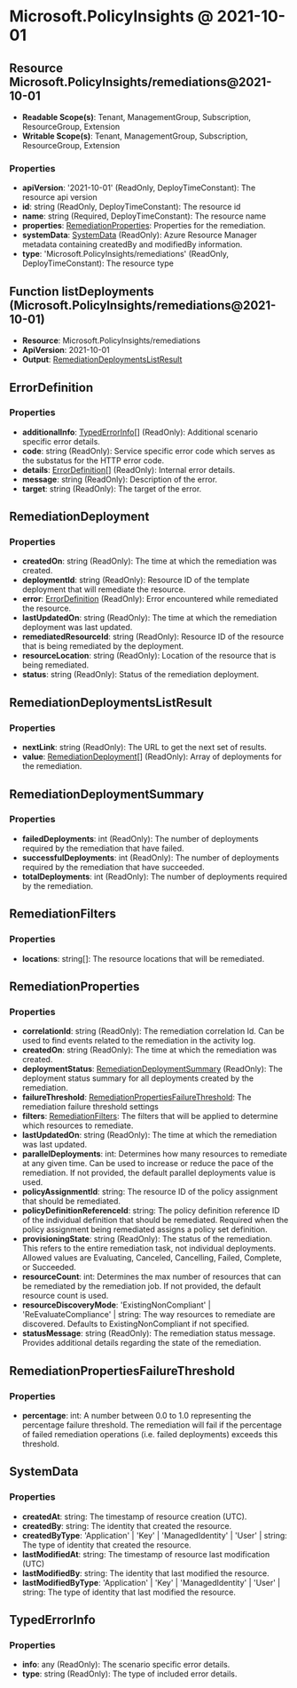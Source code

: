 # Microsoft.PolicyInsights @ 2021-10-01

## Resource Microsoft.PolicyInsights/remediations@2021-10-01
* **Readable Scope(s)**: Tenant, ManagementGroup, Subscription, ResourceGroup, Extension
* **Writable Scope(s)**: Tenant, ManagementGroup, Subscription, ResourceGroup, Extension
### Properties
* **apiVersion**: '2021-10-01' (ReadOnly, DeployTimeConstant): The resource api version
* **id**: string (ReadOnly, DeployTimeConstant): The resource id
* **name**: string (Required, DeployTimeConstant): The resource name
* **properties**: [RemediationProperties](#remediationproperties): Properties for the remediation.
* **systemData**: [SystemData](#systemdata) (ReadOnly): Azure Resource Manager metadata containing createdBy and modifiedBy information.
* **type**: 'Microsoft.PolicyInsights/remediations' (ReadOnly, DeployTimeConstant): The resource type

## Function listDeployments (Microsoft.PolicyInsights/remediations@2021-10-01)
* **Resource**: Microsoft.PolicyInsights/remediations
* **ApiVersion**: 2021-10-01
* **Output**: [RemediationDeploymentsListResult](#remediationdeploymentslistresult)

## ErrorDefinition
### Properties
* **additionalInfo**: [TypedErrorInfo](#typederrorinfo)[] (ReadOnly): Additional scenario specific error details.
* **code**: string (ReadOnly): Service specific error code which serves as the substatus for the HTTP error code.
* **details**: [ErrorDefinition](#errordefinition)[] (ReadOnly): Internal error details.
* **message**: string (ReadOnly): Description of the error.
* **target**: string (ReadOnly): The target of the error.

## RemediationDeployment
### Properties
* **createdOn**: string (ReadOnly): The time at which the remediation was created.
* **deploymentId**: string (ReadOnly): Resource ID of the template deployment that will remediate the resource.
* **error**: [ErrorDefinition](#errordefinition) (ReadOnly): Error encountered while remediated the resource.
* **lastUpdatedOn**: string (ReadOnly): The time at which the remediation deployment was last updated.
* **remediatedResourceId**: string (ReadOnly): Resource ID of the resource that is being remediated by the deployment.
* **resourceLocation**: string (ReadOnly): Location of the resource that is being remediated.
* **status**: string (ReadOnly): Status of the remediation deployment.

## RemediationDeploymentsListResult
### Properties
* **nextLink**: string (ReadOnly): The URL to get the next set of results.
* **value**: [RemediationDeployment](#remediationdeployment)[] (ReadOnly): Array of deployments for the remediation.

## RemediationDeploymentSummary
### Properties
* **failedDeployments**: int (ReadOnly): The number of deployments required by the remediation that have failed.
* **successfulDeployments**: int (ReadOnly): The number of deployments required by the remediation that have succeeded.
* **totalDeployments**: int (ReadOnly): The number of deployments required by the remediation.

## RemediationFilters
### Properties
* **locations**: string[]: The resource locations that will be remediated.

## RemediationProperties
### Properties
* **correlationId**: string (ReadOnly): The remediation correlation Id. Can be used to find events related to the remediation in the activity log.
* **createdOn**: string (ReadOnly): The time at which the remediation was created.
* **deploymentStatus**: [RemediationDeploymentSummary](#remediationdeploymentsummary) (ReadOnly): The deployment status summary for all deployments created by the remediation.
* **failureThreshold**: [RemediationPropertiesFailureThreshold](#remediationpropertiesfailurethreshold): The remediation failure threshold settings
* **filters**: [RemediationFilters](#remediationfilters): The filters that will be applied to determine which resources to remediate.
* **lastUpdatedOn**: string (ReadOnly): The time at which the remediation was last updated.
* **parallelDeployments**: int: Determines how many resources to remediate at any given time. Can be used to increase or reduce the pace of the remediation. If not provided, the default parallel deployments value is used.
* **policyAssignmentId**: string: The resource ID of the policy assignment that should be remediated.
* **policyDefinitionReferenceId**: string: The policy definition reference ID of the individual definition that should be remediated. Required when the policy assignment being remediated assigns a policy set definition.
* **provisioningState**: string (ReadOnly): The status of the remediation. This refers to the entire remediation task, not individual deployments. Allowed values are Evaluating, Canceled, Cancelling, Failed, Complete, or Succeeded.
* **resourceCount**: int: Determines the max number of resources that can be remediated by the remediation job. If not provided, the default resource count is used.
* **resourceDiscoveryMode**: 'ExistingNonCompliant' | 'ReEvaluateCompliance' | string: The way resources to remediate are discovered. Defaults to ExistingNonCompliant if not specified.
* **statusMessage**: string (ReadOnly): The remediation status message. Provides additional details regarding the state of the remediation.

## RemediationPropertiesFailureThreshold
### Properties
* **percentage**: int: A number between 0.0 to 1.0 representing the percentage failure threshold. The remediation will fail if the percentage of failed remediation operations (i.e. failed deployments) exceeds this threshold.

## SystemData
### Properties
* **createdAt**: string: The timestamp of resource creation (UTC).
* **createdBy**: string: The identity that created the resource.
* **createdByType**: 'Application' | 'Key' | 'ManagedIdentity' | 'User' | string: The type of identity that created the resource.
* **lastModifiedAt**: string: The timestamp of resource last modification (UTC)
* **lastModifiedBy**: string: The identity that last modified the resource.
* **lastModifiedByType**: 'Application' | 'Key' | 'ManagedIdentity' | 'User' | string: The type of identity that last modified the resource.

## TypedErrorInfo
### Properties
* **info**: any (ReadOnly): The scenario specific error details.
* **type**: string (ReadOnly): The type of included error details.


